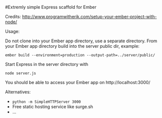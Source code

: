 #Extremly simple Express scaffold for Ember

Credits: http://www.programwitherik.com/setup-your-ember-project-with-node/

Usage:

Do not clone into your Ember app directory, use a separate directory.
From your Ember app directory build into the server public dir, example:

```ember build --environment=production --output-path=../server/public/```

Start Express in the server directory with

```node server.js```

You should be able to access your Ember app on http://localhost:3000/

Alternatives:

* ```python -m SimpleHTTPServer 3000```
* Free static hosting service like surge.sh
* ...
